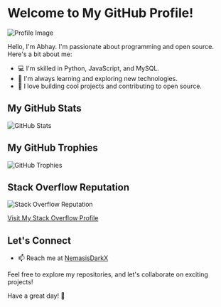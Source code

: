 # Welcome to My GitHub Profile!

![Profile Image](https://profile-48ks.onrender.com/image)

Hello, I'm Abhay. I'm passionate about programming and open source. Here's a bit about me:

- 💻 I'm skilled in Python, JavaScript, and MySQL.
- 🌱 I'm always learning and exploring new technologies.
- 🚀 I love building cool projects and contributing to open source.

## My GitHub Stats

![GitHub Stats](https://github-readme-stats.vercel.app/api?username=NemasisDarkX&show_icons=true&count_private=true&theme=react&bg_color=151515)

## My GitHub Trophies

![GitHub Trophies](https://github-profile-trophy.vercel.app/?username=NemasisDarkX&theme=juicyfresh&&title=Stars,Followers,Commit,PR,Repo,Issues&no-frame=true)

## Stack Overflow Reputation

![Stack Overflow Reputation](https://img.shields.io/stackexchange/stackoverflow/r/19911293?color=orange&label=reputation&logo=stackoverflow&style=for-the-badge&cacheSeconds=86400)

[Visit My Stack Overflow Profile](https://stackoverflow.com/users/19911293/abhay)

## Let's Connect

- 📫 Reach me at [NemasisDarkX](abhayr07300@gmail.com)

Feel free to explore my repositories, and let's collaborate on exciting projects!

Have a great day! 🚀
